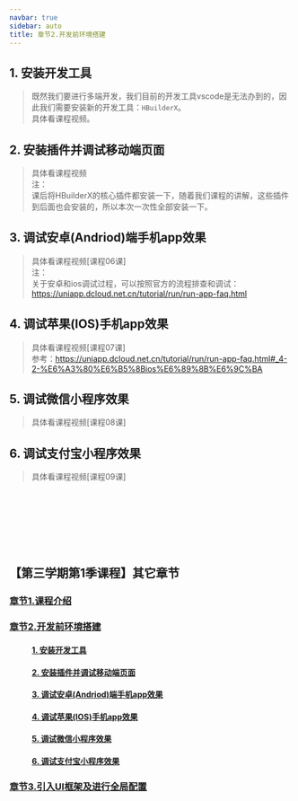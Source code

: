 ```yaml
---
navbar: true
sidebar: auto
title: 章节2.开发前环境搭建
---
```


## 1. 安装开发工具
> 既然我们要进行多端开发，我们目前的开发工具vscode是无法办到的，因此我们需要安装新的开发工具：`HBuilderX`。<br/>
> 具体看课程视频。

## 2. 安装插件并调试移动端页面
> 具体看课程视频<br/>
注：<br/>
> 课后将HBuilderX的核心插件都安装一下，随着我们课程的讲解，这些插件到后面也会安装的，所以本次一次性全部安装一下。

## 3. 调试安卓(Andriod)端手机app效果
> 具体看课程视频[课程06课]<br/>
注：<br/>
关于安卓和ios调试过程，可以按照官方的流程排查和调试：<https://uniapp.dcloud.net.cn/tutorial/run/run-app-faq.html>


## 4. 调试苹果(IOS)手机app效果
> 具体看课程视频[课程07课]<br/>
参考：<https://uniapp.dcloud.net.cn/tutorial/run/run-app-faq.html#_4-2-%E6%A3%80%E6%B5%8Bios%E6%89%8B%E6%9C%BA>


## 5. 调试微信小程序效果
> 具体看课程视频[课程08课]<br/>

## 6. 调试支付宝小程序效果
> 具体看课程视频[课程09课]<br/>



<br/><br/><br/><br/><br/><br/>

## 【第三学期第1季课程】其它章节
### [章节1.课程介绍](/thirdless/w-a '章节1.课程介绍')
<!-- <LessList  /> -->
### [章节2.开发前环境搭建](/thirdless/w-a/02开发前环境搭建 '章节2.开发前环境搭建')
####  <a href="/thirdless/w-a/02开发前环境搭建.html#_1-安装开发工具" style="margin-left:40px;">1. 安装开发工具</a>
####  <a href="/thirdless/w-a/02开发前环境搭建.html#_2-安装插件并调试移动端页面" style="margin-left:40px;">2. 安装插件并调试移动端页面</a>
####  <a href="/thirdless/w-a/02开发前环境搭建.html#_3-调试安卓(Andriod)端手机app效果" style="margin-left:40px;">3. 调试安卓(Andriod)端手机app效果</a>
####  <a href="/thirdless/w-a/02开发前环境搭建.html#_4-调试苹果(IOS)手机app效果" style="margin-left:40px;">4. 调试苹果(IOS)手机app效果</a>
####  <a href="/thirdless/w-a/02开发前环境搭建.html#_5-调试微信小程序效果" style="margin-left:40px;">5. 调试微信小程序效果</a>
####  <a href="/thirdless/w-a/02开发前环境搭建.html#_6-调试支付宝小程序效果" style="margin-left:40px;">6. 调试支付宝小程序效果</a>
### [章节3.引入UI框架及进行全局配置](/thirdless/w-a/03引入UI框架及进行全局配置 '章节2.引入UI框架及进行全局配置')














